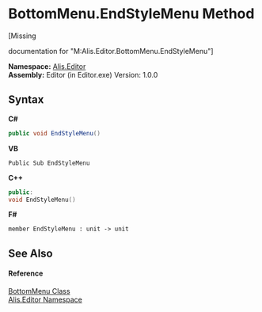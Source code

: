 # BottomMenu.EndStyleMenu Method 
 

\[Missing <summary> documentation for "M:Alis.Editor.BottomMenu.EndStyleMenu"\]

**Namespace:**&nbsp;<a href="b150ade4-39de-a232-5f06-d3cdc1b2c538">Alis.Editor</a><br />**Assembly:**&nbsp;Editor (in Editor.exe) Version: 1.0.0

## Syntax

**C#**<br />
``` C#
public void EndStyleMenu()
```

**VB**<br />
``` VB
Public Sub EndStyleMenu
```

**C++**<br />
``` C++
public:
void EndStyleMenu()
```

**F#**<br />
``` F#
member EndStyleMenu : unit -> unit 

```


## See Also


#### Reference
<a href="29b2535b-eddd-1bef-fb4c-256859f2db11">BottomMenu Class</a><br /><a href="b150ade4-39de-a232-5f06-d3cdc1b2c538">Alis.Editor Namespace</a><br />